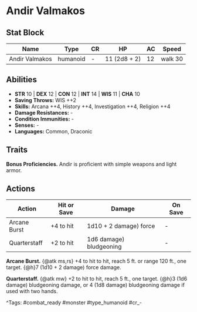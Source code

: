 # Andir Valmakos

## Stat Block

| Name | Type | CR | HP | AC | Speed |
|------|------|----|----|----|-------|
| Andir Valmakos | humanoid | - | 11 (2d8 + 2) | 12 | walk 30 |

## Abilities

- **STR** 10 | **DEX** 12 | **CON** 12 | **INT** 14 | **WIS** 11 | **CHA** 10
- **Saving Throws:** WIS ++2  
- **Skills:** Arcana ++4, History ++4, Investigation ++4, Religion ++4  
- **Damage Resistances:** -  
- **Condition Immunities:** -  
- **Senses:** -  
- **Languages:** Common, Draconic

## Traits

**Bonus Proficiencies.** Andir is proficient with simple weapons and light armor.


## Actions

| Action | Hit or Save | Damage | On Save |
|--------|--------------|--------|----------|
| Arcane Burst | +4 to hit | 1d10 + 2 damage) force | - |
| Quarterstaff | +2 to hit | 1d6 damage) bludgeoning | - |

**Arcane Burst.** {@atk ms,rs} +4 to hit to hit, reach 5 ft. or range 120 ft., one target. {@h}7 (1d10 + 2 damage) force damage.

**Quarterstaff.** {@atk mw} +2 to hit to hit, reach 5 ft., one target. {@h}3 (1d6 damage) bludgeoning damage, or 4 (1d8 damage) bludgeoning damage if used with two hands.


^Tags: #combat_ready #monster #type_humanoid #cr_-